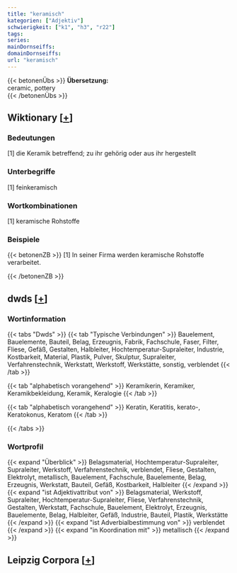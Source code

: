 ```yaml
---
title: "keramisch"
kategorien: ["Adjektiv"]
schwierigkeit: ["k1", "h3", "r22"]
tags:
series:
mainDornseiffs:
domainDornseiffs:
url: "keramisch"
---
```


{{< betonenÜbs >}}
**Übersetzung:**  
ceramic, pottery  
{{< /betonenÜbs >}}

## Wiktionary [[+](https://de.wiktionary.org/wiki/keramisch)]

### Bedeutungen
[1] die Keramik betreffend; zu ihr gehörig oder aus ihr hergestellt  

### Unterbegriffe
[1] feinkeramisch  

### Wortkombinationen
[1] keramische Rohstoffe  

### Beispiele
{{< betonenZB >}}
[1] In seiner Firma werden keramische Rohstoffe verarbeitet.  

{{< /betonenZB >}}


## dwds [[+](https://www.dwds.de/wb/keramisch)]

### Wortinformation
{{< tabs "Dwds" >}}
{{< tab "Typische Verbindungen" >}}
Bauelement, Bauelemente, Bauteil, Belag, Erzeugnis, Fabrik, Fachschule, Faser, Filter, Fliese, Gefäß, Gestalten, Halbleiter, Hochtemperatur-Supraleiter, Industrie, Kostbarkeit, Material, Plastik, Pulver, Skulptur, Supraleiter, Verfahrenstechnik, Werkstatt, Werkstoff, Werkstätte, sonstig, verblendet
{{< /tab >}}

{{< tab "alphabetisch vorangehend" >}}
Keramikerin, Keramiker, Keramikbekleidung, Keramik, Keralogie
{{< /tab >}}

{{< tab "alphabetisch vorangehend" >}}
Keratin, Keratitis, kerato-, Keratokonus, Keratom
{{< /tab >}}

{{< /tabs >}}

### Wortprofil
{{< expand "Überblick" >}} Belagsmaterial, Hochtemperatur-Supraleiter, Supraleiter, Werkstoff, Verfahrenstechnik, verblendet, Fliese, Gestalten, Elektrolyt, metallisch, Bauelement, Fachschule, Bauelemente, Belag, Erzeugnis, Werkstatt, Bauteil, Gefäß, Kostbarkeit, Halbleiter {{< /expand >}}
{{< expand "ist Adjektivattribut von" >}} Belagsmaterial, Werkstoff, Supraleiter, Hochtemperatur-Supraleiter, Fliese, Verfahrenstechnik, Gestalten, Werkstatt, Fachschule, Bauelement, Elektrolyt, Erzeugnis, Bauelemente, Belag, Halbleiter, Gefäß, Industrie, Bauteil, Plastik, Werkstätte {{< /expand >}}
{{< expand "ist Adverbialbestimmung von" >}} verblendet {{< /expand >}}
{{< expand "in Koordination mit" >}} metallisch {{< /expand >}}

## Leipzig Corpora [[+](https://corpora.uni-leipzig.de/en/res?word=keramisch&corpusId=deu_newscrawl-public_2018)]

